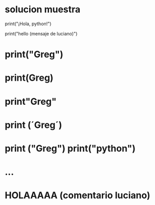 # solucion muestra

print("¡Hola, python!")

print("hello (mensaje de luciano)")
# print("Greg")
# print(Greg)
# print"Greg"
# print (´Greg´)
# print ("Greg") print("python")
# ...</sampleoSolution>
# HOLAAAAA (comentario luciano)
